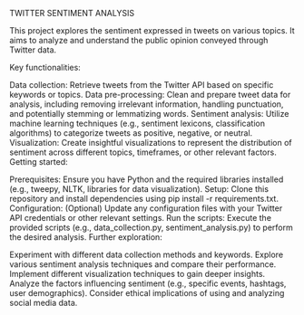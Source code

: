 TWITTER SENTIMENT ANALYSIS

This project explores the sentiment expressed in tweets on various topics. It aims to analyze and understand the public opinion conveyed through Twitter data.

Key functionalities:

Data collection: Retrieve tweets from the Twitter API based on specific keywords or topics. Data pre-processing: Clean and prepare tweet data for analysis, including removing irrelevant information, handling punctuation, and potentially stemming or lemmatizing words. Sentiment analysis: Utilize machine learning techniques (e.g., sentiment lexicons, classification algorithms) to categorize tweets as positive, negative, or neutral. Visualization: Create insightful visualizations to represent the distribution of sentiment across different topics, timeframes, or other relevant factors. Getting started:

Prerequisites: Ensure you have Python and the required libraries installed (e.g., tweepy, NLTK, libraries for data visualization). Setup: Clone this repository and install dependencies using pip install -r requirements.txt. Configuration: (Optional) Update any configuration files with your Twitter API credentials or other relevant settings. Run the scripts: Execute the provided scripts (e.g., data_collection.py, sentiment_analysis.py) to perform the desired analysis. Further exploration:

Experiment with different data collection methods and keywords. Explore various sentiment analysis techniques and compare their performance. Implement different visualization techniques to gain deeper insights. Analyze the factors influencing sentiment (e.g., specific events, hashtags, user demographics). Consider ethical implications of using and analyzing social media data.
